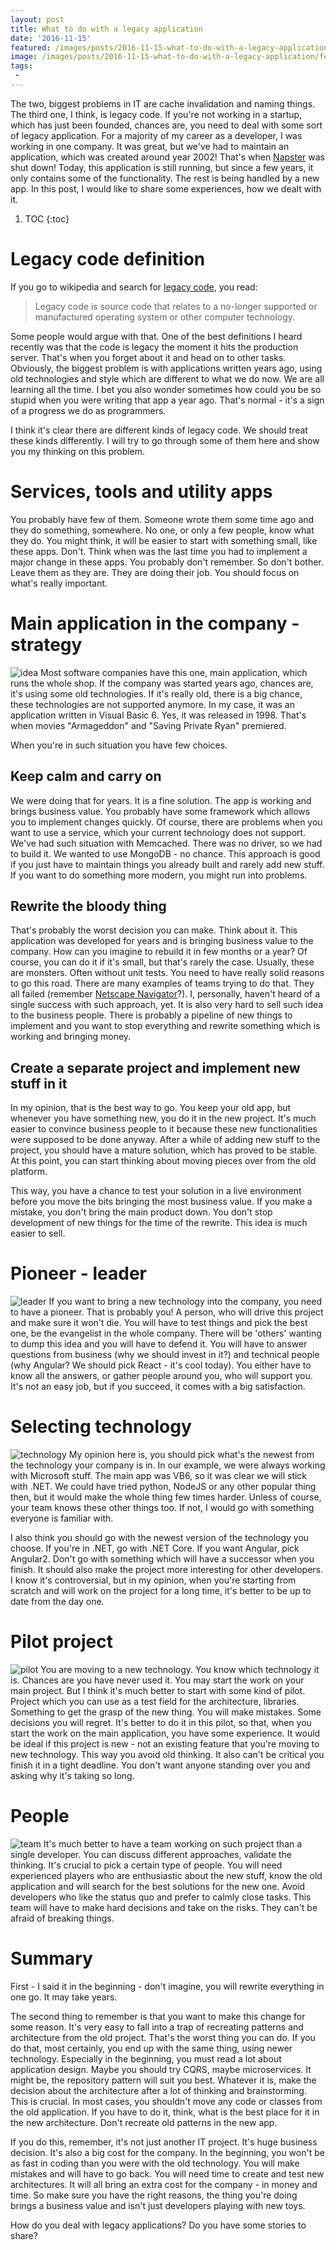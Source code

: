 ```yaml
---
layout: post
title: What to do with a legacy application
date: '2016-11-15'
featured: /images/posts/2016-11-15-what-to-do-with-a-legacy-application/featured.jpg
image: /images/posts/2016-11-15-what-to-do-with-a-legacy-application/featured.jpg
tags: 
 - 
---
```

The two, biggest problems in IT are cache invalidation and naming things. The third one, I think, is legacy code. If you're not working in a startup, which has just been founded, chances are, you need to deal with some sort of legacy application. For a majority of my career as a developer, I was working in one company. It was great, but we've had to maintain an application, which was created around year 2002! That's when [Napster](https://en.wikipedia.org/wiki/Napster) was shut down! Today, this application is still running, but since a few years, it only contains some of the functionality. The rest is being handled by a new app. In this post, I would like to share some experiences, how we dealt with it. 

1. TOC
{:toc}

# Legacy code definition
If you go to wikipedia and search for [legacy code](https://en.wikipedia.org/wiki/Legacy_code), you read:

> Legacy code is source code that relates to a no-longer supported or manufactured operating system or other computer technology. 

Some people would argue with that. One of the best definitions I heard recently was that the code is legacy the moment it hits the production server. That's when you forget about it and head on to other tasks. Obviously, the biggest problem is with applications written years ago, using old technologies and style which are different to what we do now. We are all learning all the time. I bet you also wonder sometimes how could you be so stupid when you were writing that app a year ago. That's normal - it's a sign of a progress we do as programmers. 

I think it's clear there are different kinds of legacy code. We should treat these kinds differently. I will try to go through some of them here and show you my thinking on this problem. 

# Services, tools and utility apps
You probably have few of them. Someone wrote them some time ago and they do something, somewhere. No one, or only a few people, know what they do. You might think, it will be easier to start with something small, like these apps. Don't. Think when was the last time you had to implement a major change in these apps. You probably don't remember. So don't bother. Leave them as they are. They are doing their job. You should focus on what's really important. 

# Main application in the company - strategy
![idea](/images/posts/2016-11-15-what-to-do-with-a-legacy-application/idea.jpg)
Most software companies have this one, main application, which runs the whole shop. If the company was started years ago, chances are, it's using some old technologies. If it's really old, there is a big chance, these technologies are not supported anymore. In my case, it was an application written in Visual Basic 6. Yes, it was released in 1998. That's when movies "Armageddon" and "Saving Private Ryan" premiered. 

When you're in such situation you have few choices.

## Keep calm and carry on 
We were doing that for years. It is a fine solution. The app is working and brings business value. You probably have some framework which allows you to implement changes quickly. Of course, there are problems when you want to use a service, which your current technology does not support. We've had such situation with Memcached. There was no driver, so we had to build it. We wanted to use MongoDB - no chance. This approach is good if you just have to maintain things you already built and rarely add new stuff. If you want to do something more modern, you might run into problems. 

## Rewrite the bloody thing
That's probably the worst decision you can make. Think about it. This application was developed for years and is bringing business value to the company. How can you imagine to rebuild it in few months or a year? Of course, you can do it if it's small, but that's rarely the case. Usually, these are monsters. Often without unit tests. You need to have really solid reasons to go this road. There are many examples of teams trying to do that. They all failed (remember [Netscape Navigator](https://en.wikipedia.org/wiki/Netscape)?). I, personally, haven't heard of a single success with such approach, yet. It is also very hard to sell such idea to the business people. There is probably a pipeline of new things to implement and you want to stop everything and rewrite something which is working and bringing money. 

## Create a separate project and implement new stuff in it
In my opinion, that is the best way to go. You keep your old app, but whenever you have something new, you do it in the new project. It's much easier to convince business people to it because these new functionalities were supposed to be done anyway. After a while of adding new stuff to the project, you should have a mature solution, which has proved to be stable. At this point, you can start thinking about moving pieces over from the old platform. 

This way, you have a chance to test your solution in a live environment before you move the bits bringing the most business value. If you make a mistake, you don't bring the main product down. You don't stop development of new things for the time of the rewrite. This idea is much easier to sell. 

# Pioneer - leader 
![leader](/images/posts/2016-11-15-what-to-do-with-a-legacy-application/leader.jpg)
If you want to bring a new technology into the company, you need to have a pioneer. That is probably you! A person, who will drive this project and make sure it won't die. You will have to test things and pick the best one, be the evangelist in the whole company. There will be 'others' wanting to dump this idea and you will have to defend it. You will have to answer questions from business (why we should invest in it?) and technical people (why Angular? We should pick React - it's cool today). You either have to know all the answers, or gather people around you, who will support you. It's not an easy job, but if you succeed, it comes with a big satisfaction. 

# Selecting technology 
![technology](/images/posts/2016-11-15-what-to-do-with-a-legacy-application/code.jpg)
My opinion here is, you should pick what's the newest from the technology your company is in. In our example, we were always working with Microsoft stuff. The main app was VB6, so it was clear we will stick with .NET. We could have tried python, NodeJS or any other popular thing then, but it would make the whole thing few times harder. Unless of course, your team knows these other things too. If not, I would go with something everyone is familiar with. 

I also think you should go with the newest version of the technology you choose. If you're in .NET, go with .NET Core. If you want Angular, pick Angular2. Don't go with something which will have a successor when you finish. It should also make the project more interesting for other developers. I know it's controversial, but in my opinion, when you're starting from scratch and will work on the project for a long time, it's better to be up to date from the day one.  

# Pilot project
![pilot](/images/posts/2016-11-15-what-to-do-with-a-legacy-application/pilot.jpg)
You are moving to a new technology. You know which technology it is. Chances are you have never used it. You may start the work on your main project. But I think it's much better to start with some kind of pilot. Project which you can use as a test field for the architecture, libraries. Something to get the grasp of the new thing. You will make mistakes. Some decisions you will regret. It's better to do it in this pilot, so that, when you start the work on the main application, you have some experience. 
It would be ideal if this project is new - not an existing feature that you're moving to new technology. This way you avoid old thinking. It also can't be critical you finish it in a tight deadline. You don't want anyone standing over you and asking why it's taking so long. 

# People 
![team](/images/posts/2016-11-15-what-to-do-with-a-legacy-application/team.jpg)
It's much better to have a team working on such project than a single developer. You can discuss different approaches, validate the thinking. It's crucial to pick a certain type of people. You will need experienced players who are enthusiastic about the new stuff, know the old application and will search for the best solutions for the new one.  Avoid developers who like the status quo and prefer to calmly close tasks. This team will have to make hard decisions and take on the risks. They can't be afraid of breaking things.  

# Summary
First - I said it in the beginning - don't imagine, you will rewrite everything in one go. It may take years. 

The second thing to remember is that you want to make this change for some reason. It's very easy to fall into a trap of recreating patterns and architecture from the old project. That's the worst thing you can do. If you do that, most certainly, you end up with the same thing, using newer technology. Especially in the beginning, you must read a lot about application design. Maybe you should try CQRS, maybe microservices. It might be, the repository pattern will suit you best. Whatever it is, make the decision about the architecture after a lot of thinking and brainstorming. This is crucial. In most cases, you shouldn't move any code or classes from the old application. If you have to do it, think, what is the best place for it in the new architecture. Don't recreate old patterns in the new app. 

If you do this, remember, it's not just another IT project. It's huge business decision. It's also a big cost for the company. In the beginning, you won't be as fast in coding than you were with the old technology. You will make mistakes and will have to go back. You will need time to create and test new architectures. It will all bring an extra cost for the company - in money and time. So make sure you have the right reasons, the thing you're doing brings a business value and isn't just developers playing with new toys.  

How do you deal with legacy applications? Do you have some stories to share? 